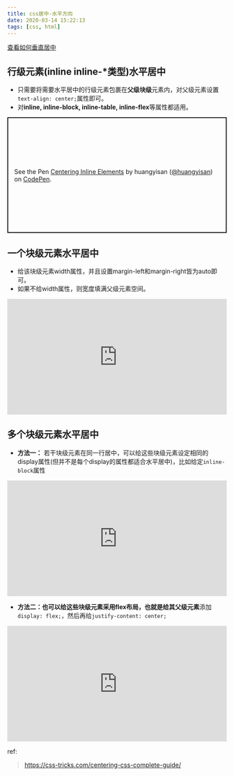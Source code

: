 ```yaml
---
title: css居中-水平方向
date: 2020-03-14 15:22:13
tags: [css, html]
---
```




[查看如何垂直居中](https://kirakirazone.com/2020/03/18/css居中-垂直方向/)



## 行级元素(inline inline-*类型)水平居中

* 只需要将需要水平居中的行级元素包裹在**父级块级**元素内，对父级元素设置`text-align: center;`属性即可。
* 对**inline, inline-block, inline-table, inline-flex**等属性都适用。

<p class="codepen" data-height="265" data-theme-id="dark" data-default-tab="css,result" data-user="huangyisan" data-slug-hash="YzXaRWK" style="height: 265px; box-sizing: border-box; display: flex; align-items: center; justify-content: center; border: 2px solid; margin: 1em 0; padding: 1em;" data-pen-title="Centering Inline Elements">
  <span>See the Pen <a href="https://codepen.io/huangyisan/pen/YzXaRWK">
  Centering Inline Elements</a> by huangyisan (<a href="https://codepen.io/huangyisan">@huangyisan</a>)
  on <a href="https://codepen.io">CodePen</a>.</span>
</p>
<script async src="https://static.codepen.io/assets/embed/ei.js"></script>



## 一个块级元素水平居中

* 给该块级元素width属性，并且设置margin-left和margin-right皆为auto即可。
* 如果不给width属性，则宽度填满父级元素空间。

<iframe height="265" style="width: 100%;" scrolling="no" title="Centering Single Block Level Element" src="https://codepen.io/huangyisan/embed/yLNKQMv?height=265&theme-id=dark&default-tab=css,result" frameborder="no" allowtransparency="true" allowfullscreen="true">
  See the Pen <a href='https://codepen.io/huangyisan/pen/yLNKQMv'>Centering Single Block Level Element</a> by huangyisan
  (<a href='https://codepen.io/huangyisan'>@huangyisan</a>) on <a href='https://codepen.io'>CodePen</a>.
</iframe>



## 多个块级元素水平居中

* **方法一：** 若干块级元素在同一行居中，可以给这些块级元素设定相同的display属性(但并不是每个display的属性都适合水平居中)，比如给定`inline-block`属性

<iframe height="265" style="width: 100%;" scrolling="no" title="Centering Row of Blocks" src="https://codepen.io/huangyisan/embed/qBdoLwj?height=265&theme-id=dark&default-tab=html,result" frameborder="no" allowtransparency="true" allowfullscreen="true">
  See the Pen <a href='https://codepen.io/huangyisan/pen/qBdoLwj'>Centering Row of Blocks</a> by huangyisan
  (<a href='https://codepen.io/huangyisan'>@huangyisan</a>) on <a href='https://codepen.io'>CodePen</a>.
</iframe>



* **方法二：**也可以给这些块级元素采用flex布局，也就是给其**父级元素**添加`display: flex;`，然后再给`justify-content: center;`

<iframe height="265" style="width: 100%;" scrolling="no" title="Centering Row of Blocks" src="https://codepen.io/huangyisan/embed/qBdoLwj?height=265&theme-id=dark&default-tab=html,result" frameborder="no" allowtransparency="true" allowfullscreen="true">
  See the Pen <a href='https://codepen.io/huangyisan/pen/qBdoLwj'>Centering Row of Blocks</a> by huangyisan
  (<a href='https://codepen.io/huangyisan'>@huangyisan</a>) on <a href='https://codepen.io'>CodePen</a>.
</iframe>




ref:

> https://css-tricks.com/centering-css-complete-guide/